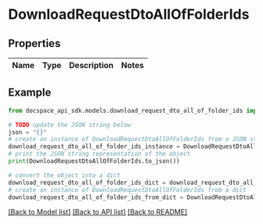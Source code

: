 # DownloadRequestDtoAllOfFolderIds

## Properties

Name | Type | Description | Notes
------------ | ------------- | ------------- | -------------

## Example

```python
from docspace_api_sdk.models.download_request_dto_all_of_folder_ids import DownloadRequestDtoAllOfFolderIds

# TODO update the JSON string below
json = "{}"
# create an instance of DownloadRequestDtoAllOfFolderIds from a JSON string
download_request_dto_all_of_folder_ids_instance = DownloadRequestDtoAllOfFolderIds.from_json(json)
# print the JSON string representation of the object
print(DownloadRequestDtoAllOfFolderIds.to_json())

# convert the object into a dict
download_request_dto_all_of_folder_ids_dict = download_request_dto_all_of_folder_ids_instance.to_dict()
# create an instance of DownloadRequestDtoAllOfFolderIds from a dict
download_request_dto_all_of_folder_ids_from_dict = DownloadRequestDtoAllOfFolderIds.from_dict(download_request_dto_all_of_folder_ids_dict)
```
[[Back to Model list]](../README.md#documentation-for-models) [[Back to API list]](../README.md#documentation-for-api-endpoints) [[Back to README]](../README.md)


